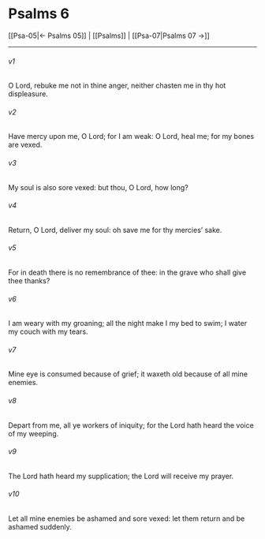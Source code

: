 # Psalms 6

[[Psa-05|← Psalms 05]] | [[Psalms]] | [[Psa-07|Psalms 07 →]]
***

###### v1
O Lord, rebuke me not in thine anger, neither chasten me in thy hot displeasure.
###### v2
Have mercy upon me, O Lord; for I am weak: O Lord, heal me; for my bones are vexed.
###### v3
My soul is also sore vexed: but thou, O Lord, how long?
###### v4
Return, O Lord, deliver my soul: oh save me for thy mercies’ sake.
###### v5
For in death there is no remembrance of thee: in the grave who shall give thee thanks?
###### v6
I am weary with my groaning; all the night make I my bed to swim; I water my couch with my tears.
###### v7
Mine eye is consumed because of grief; it waxeth old because of all mine enemies.
###### v8
Depart from me, all ye workers of iniquity; for the Lord hath heard the voice of my weeping.
###### v9
The Lord hath heard my supplication; the Lord will receive my prayer.
###### v10
Let all mine enemies be ashamed and sore vexed: let them return and be ashamed suddenly. 
